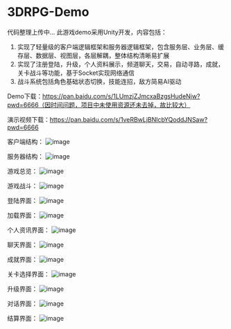 # 3DRPG-Demo
代码整理上传中...
此游戏demo采用Unity开发，内容包括：

1. 实现了轻量级的客户端逻辑框架和服务器逻辑框架，包含服务层、业务层、缓存层、数据层、视图层，各层解耦，整体结构清晰易扩展
2. 实现了注册登陆，升级，个人资料展示，频道聊天，交易，自动寻路，成就，关卡战斗等功能，基于Socket实现网络通信
3. 战斗系统包括角色基础状态切换，技能连招，敌方简易AI驱动

Demo下载：https://pan.baidu.com/s/1LUmzjZJmcxaBzgsHudeNjw?pwd=6666（因时间问题，项目中未使用资源还未去掉，故比较大）

演示视频下载：https://pan.baidu.com/s/1veRBwLjBNlcbYQoddJNSaw?pwd=6666 

客户端结构：
![image](https://github.com/JohnsonEvens/3DRPG-Demo/blob/main/demo%20img/%E5%AE%A2%E6%88%B7%E7%AB%AF%E6%9E%B6%E6%9E%84.png)

服务器结构：
![image](https://github.com/JohnsonEvens/3DRPG-Demo/blob/main/demo%20img/%E6%9C%8D%E5%8A%A1%E5%99%A8%E6%9E%B6%E6%9E%84.png)

游戏总览：
![image](https://github.com/JohnsonEvens/3DRPG-Demo/blob/main/demo%20img/control%20mini.gif)

游戏战斗：
![image](https://github.com/JohnsonEvens/3DRPG-Demo/blob/main/demo%20img/battle%20mini.gif)

登陆界面：
![image](https://github.com/JohnsonEvens/3DRPG-Demo/blob/main/demo%20img/login.png)

加载界面：
![image](https://github.com/JohnsonEvens/3DRPG-Demo/blob/main/demo%20img/loading.png)

个人资讯界面：
![image](https://github.com/JohnsonEvens/3DRPG-Demo/blob/main/demo%20img/info.png)

聊天界面：
![image](https://github.com/JohnsonEvens/3DRPG-Demo/blob/main/demo%20img/chat.png)

成就界面：
![image](https://github.com/JohnsonEvens/3DRPG-Demo/blob/main/demo%20img/achievement.png)

关卡选择界面：
![image](https://github.com/JohnsonEvens/3DRPG-Demo/blob/main/demo%20img/combat.png)

升级界面：
![image](https://github.com/JohnsonEvens/3DRPG-Demo/blob/main/demo%20img/strengthen.png)

对话界面：
![image](https://github.com/JohnsonEvens/3DRPG-Demo/blob/main/demo%20img/task.png)

结算界面：
![image](https://github.com/JohnsonEvens/3DRPG-Demo/blob/main/demo%20img/victory.png)
